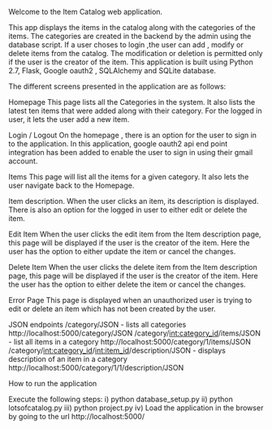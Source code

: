 Welcome to the Item Catalog web application.

This app displays the items in the catalog along with the categories of the items. The categories are created in the backend by the admin using the database script. If a user choses to login ,the user can add , modify or delete items from the catalog. The modification or deletion is permitted only if the user is the creator of the item.
This application is built using Python 2.7, Flask, Google oauth2 , SQLAlchemy and SQLite database.

The different screens presented in the application are as follows:

Homepage
This page lists all the Categories in the system. It also lists the latest ten items that were added along with their category. For the logged in user, it lets the user add a new item.

Login / Logout
On the homepage , there is an option for the user to sign in to the application.
In this application, google oauth2 api end point integration has been added to enable the user to sign in using their gmail account.

Items
This page will list all the items for a given category. It also lets the user navigate back to the Homepage.

Item description.
When the user clicks an item, its description is displayed. There is also an option for the logged in user to either edit or delete the item.

Edit Item
When the user clicks the edit item from the Item description page, this page will be displayed if the user is the creator of the item. Here the user has the option to either update the item or cancel the changes.

Delete Item
When the user clicks the delete item from the Item description page, this page will be displayed if the user is the creator of the item. Here the user has the option to either delete the item or cancel the changes.

Error Page
This page is displayed when an unauthorized user is trying to edit or delete an item which has not been created by the user.

JSON endpoints
/category/JSON - lists all categories
http://localhost:5000/category/JSON
/category/<int:category_id>/items/JSON - list all items in a category
http://localhost:5000/category/1/items/JSON
/category/<int:category_id>/<int:item_id>/description/JSON - displays description of an item in a category
http://localhost:5000/category/1/1/description/JSON

How to run the application

Execute the following steps:
i)  python database_setup.py
ii) python lotsofcatalog.py
iii) python project.py
iv) Load the application in the browser by going to the
    url http://localhost:5000/
